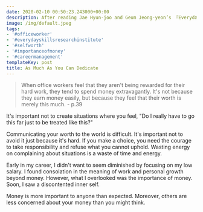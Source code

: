 ```yaml
---
date: 2020-02-10 00:50:23.243000+00:00
description: After reading Jae Hyun-joo and Geum Jeong-yeon’s 『Everyday Skills Research Institute』
image: /img/default.jpeg
tags:
- '#officeworker'
- '#everydayskillsresearchinstitute'
- '#selfworth'
- '#importanceofmoney'
- '#careermanagement'
templateKey: post
title: As Much As You Can Dedicate
---
```


> When office workers feel that they aren't being rewarded for their hard work, they tend to spend money extravagantly. It's not because they earn money easily, but because they feel that their worth is merely this much. - p.39

It's important not to create situations where you feel, "Do I really have to go this far just to be treated like this?"

Communicating your worth to the world is difficult. It's important not to avoid it just because it's hard. If you make a choice, you need the courage to take responsibility and refuse what you cannot uphold. Wasting energy on complaining about situations is a waste of time and energy.

Early in my career, I didn't want to seem diminished by focusing on my low salary. I found consolation in the meaning of work and personal growth beyond money. However, what I overlooked was the importance of money. Soon, I saw a discontented inner self.

Money is more important to anyone than expected. Moreover, others are less concerned about your money than you might think.